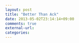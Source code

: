 ```yaml
---
layout: post
title: "Better Than Ack"
date: 2013-05-02T23:14:14+09:00
comments: true
external-url: 
categories: 
---
```

